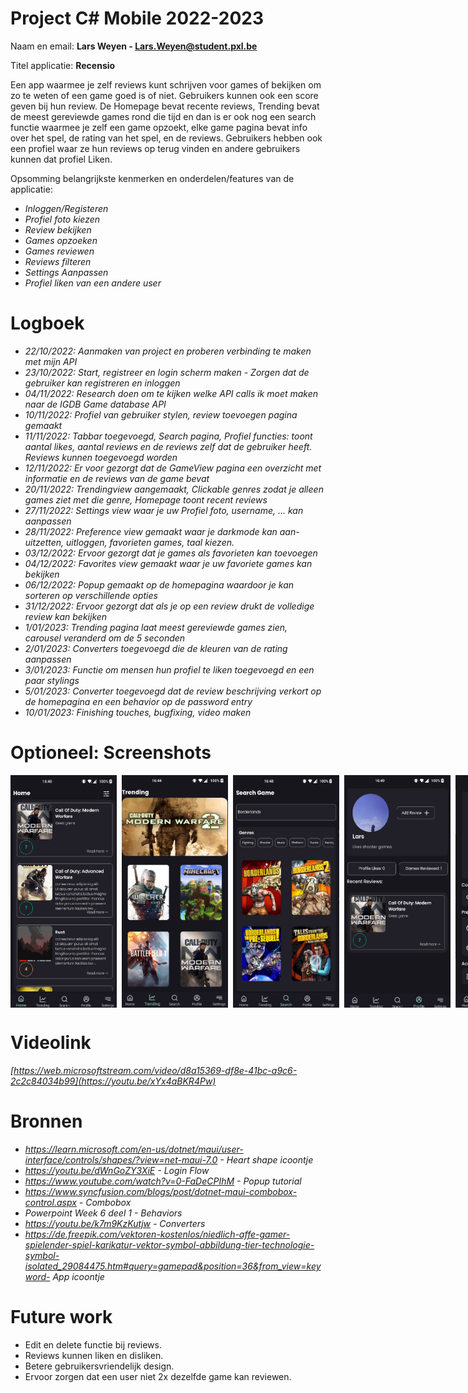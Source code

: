 # Project C# Mobile 2022-2023

Naam en email: **Lars Weyen - Lars.Weyen@student.pxl.be**

Titel applicatie: **Recensio**

Een app waarmee je zelf reviews kunt schrijven voor games of bekijken om zo te weten of een game goed is of niet.
Gebruikers kunnen ook een score geven bij hun review. De Homepage bevat recente reviews, Trending bevat de meest
gereviewde games rond die tijd en dan is er ook nog een search functie waarmee je zelf een game opzoekt, elke game
pagina bevat info over het spel, de rating van het spel, en de reviews. Gebruikers hebben ook een profiel waar ze hun
reviews op terug vinden en andere gebruikers kunnen dat profiel Liken.

Opsomming belangrijkste kenmerken en onderdelen/features van de applicatie:

* *Inloggen/Registeren*
* *Profiel foto kiezen*
* *Review bekijken*
* *Games opzoeken*
* *Games reviewen*
* *Reviews filteren*
* *Settings Aanpassen*
* *Profiel liken van een andere user*

# Logboek

* *22/10/2022: Aanmaken van project en proberen verbinding te maken met mijn API*
* *23/10/2022: Start, registreer en login scherm maken - Zorgen dat de gebruiker kan registreren en inloggen*
* *04/11/2022: Research doen om te kijken welke API calls ik moet maken naar de IGDB Game database API*
* *10/11/2022: Profiel van gebruiker stylen, review toevoegen pagina gemaakt*
* *11/11/2022: Tabbar toegevoegd, Search pagina, Profiel functies: toont aantal likes, aantal reviews en de reviews zelf
  dat de gebruiker heeft. Reviews kunnen toegevoegd worden*
* *12/11/2022: Er voor gezorgt dat de GameView pagina een overzicht met informatie en de reviews van de game bevat*
* *20/11/2022: Trendingview aangemaakt, Clickable genres zodat je alleen games ziet met die genre, Homepage toont recent
  reviews*
* *27/11/2022: Settings view waar je uw Profiel foto, username, ... kan aanpassen*
* *28/11/2022: Preference view gemaakt waar je darkmode kan aan- uitzetten, uitloggen, favorieten games, taal kiezen.*
* *03/12/2022: Ervoor gezorgt dat je games als favorieten kan toevoegen*
* *04/12/2022: Favorites view gemaakt waar je uw favoriete games kan bekijken*
* *06/12/2022: Popup gemaakt op de homepagina waardoor je kan sorteren op verschillende opties*
* *31/12/2022: Ervoor gezorgt dat als je op een review drukt de volledige review kan bekijken*
* *1/01/2023: Trending pagina laat meest gereviewde games zien, carousel veranderd om de 5 seconden*
* *2/01/2023: Converters toegevoegd die de kleuren van de rating aanpassen*
* *3/01/2023: Functie om mensen hun profiel te liken toegevoegd en een paar stylings*
* *5/01/2023: Converter toegevoegd dat de review beschrijving verkort op de homepagina en een behavior op de password
  entry*
* *10/01/2023: Finishing touches, bugfixing, video maken*

# Optioneel: Screenshots

<div style="display: flex">
<img src="Images/Home.png" width="170" style="margin-right: 8px">
<img src="Images/Trending.png" width="170" style="margin-right: 8px">
<img src="Images/Search.png" width="170" style="margin-right: 8px">
<img src="Images/Profile.png" width="170" style="margin-right: 8px">
<img src="Images/Preferences.png" width="170" style="margin-right: 8px">
<img src="Images/Game.png" width="170" style="margin-right: 8px">
<img src="Images/Review.png" width="170">
</div>

# Videolink

*[https://web.microsoftstream.com/video/d8a15369-df8e-41bc-a9c6-2c2c84034b99](https://youtu.be/xYx4aBKR4Pw)*

# Bronnen

* *https://learn.microsoft.com/en-us/dotnet/maui/user-interface/controls/shapes/?view=net-maui-7.0 - Heart shape
  icoontje*
* *https://youtu.be/dWnGoZY3XiE - Login Flow*
* *https://www.youtube.com/watch?v=0-FaDeCPIhM - Popup tutorial*
* *https://www.syncfusion.com/blogs/post/dotnet-maui-combobox-control.aspx - Combobox*
* *Powerpoint Week 6 deel 1 - Behaviors*
* *https://youtu.be/k7m9KzKutjw - Converters*
* *https://de.freepik.com/vektoren-kostenlos/niedlich-affe-gamer-spielender-spiel-karikatur-vektor-symbol-abbildung-tier-technologie-symbol-isolated_29084475.htm#query=gamepad&position=36&from_view=keyword- App icoontje*

# Future work

* Edit en delete functie bij reviews.
* Reviews kunnen liken en disliken.
* Betere gebruikersvriendelijk design.
* Ervoor zorgen dat een user niet 2x dezelfde game kan reviewen.
